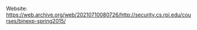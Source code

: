 Website: https://web.archive.org/web/20210710080726/http://security.cs.rpi.edu/courses/binexp-spring2015/